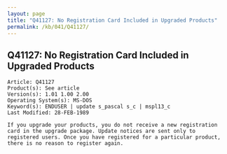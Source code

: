 ```yaml
---
layout: page
title: "Q41127: No Registration Card Included in Upgraded Products"
permalink: /kb/041/Q41127/
---
```


## Q41127: No Registration Card Included in Upgraded Products

	Article: Q41127
	Product(s): See article
	Version(s): 1.01 1.00 2.00
	Operating System(s): MS-DOS
	Keyword(s): ENDUSER | update s_pascal s_c | mspl13_c
	Last Modified: 28-FEB-1989
	
	If you upgrade your products, you do not receive a new registration
	card in the upgrade package. Update notices are sent only to
	registered users. Once you have registered for a particular product,
	there is no reason to register again.
